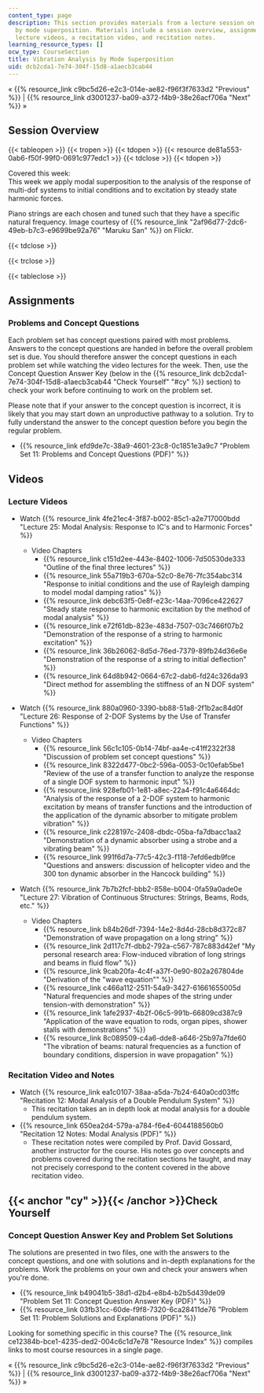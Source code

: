 ```yaml
---
content_type: page
description: This section provides materials from a lecture session on vibration analysis
  by mode superposition. Materials include a session overview, assignments with solutions,
  lecture videos, a recitation video, and recitation notes.
learning_resource_types: []
ocw_type: CourseSection
title: Vibration Analysis by Mode Superposition
uid: dcb2cda1-7e74-304f-15d8-a1aecb3cab44
---
```


« {{% resource_link c9bc5d26-e2c3-014e-ae82-f96f3f7633d2 "Previous" %}} | {{% resource_link d3001237-ba09-a372-f4b9-38e26acf706a "Next" %}} »

Session Overview
----------------

{{< tableopen >}}
{{< tropen >}}
{{< tdopen >}}
{{< resource de81a553-0ab6-f50f-99f0-0691c977edc1 >}}
{{< tdclose >}}
{{< tdopen >}}


Covered this week:  
This week we apply modal superposition to the analysis of the response of multi-dof systems to initial conditions and to excitation by steady state harmonic forces.

Piano strings are each chosen and tuned such that they have a specific natural frequency. Image courtesy of {{% resource_link "2af96d77-2dc6-49eb-b7c3-e9699be92a76" "Maruku San" %}} on Flickr.


{{< tdclose >}}

{{< trclose >}}

{{< tableclose >}}

Assignments
-----------

### Problems and Concept Questions

Each problem set has concept questions paired with most problems. Answers to the concept questions are handed in before the overall problem set is due. You should therefore answer the concept questions in each problem set while watching the video lectures for the week. Then, use the Concept Question Answer Key (below in the {{% resource_link dcb2cda1-7e74-304f-15d8-a1aecb3cab44 "Check Yourself" "#cy" %}} section) to check your work before continuing to work on the problem set.

Please note that if your answer to the concept question is incorrect, it is likely that you may start down an unproductive pathway to a solution. Try to fully understand the answer to the concept question before you begin the regular problem.

*   {{% resource_link efd9de7c-38a9-4601-23c8-0c1851e3a9c7 "Problem Set 11: Problems and Concept Questions (PDF)" %}}

Videos
------

### Lecture Videos

*   Watch {{% resource_link 4fe21ec4-3f87-b002-85c1-a2e717000bdd "Lecture 25: Modal Analysis: Response to IC's and to Harmonic Forces" %}}
    *   Video Chapters
        *   {{% resource_link c151d2ee-443e-8402-1006-7d50530de333 "Outline of the final three lectures" %}}
        *   {{% resource_link 55a719b3-670a-52c0-8e76-7fc354abc314 "Response to initial conditions and the use of Rayleigh damping to model modal damping ratios" %}}
        *   {{% resource_link debc63f5-0e8f-e23c-14aa-7096ce422627 "Steady state response to harmonic excitation by the method of modal analysis" %}}
        *   {{% resource_link e72f61db-823e-483d-7507-03c7466f07b2 "Demonstration of the response of a string to harmonic excitation" %}}
        *   {{% resource_link 36b26062-8d5d-76ed-7379-89fb24d36e6e "Demonstration of the response of a string to initial deflection" %}}
        *   {{% resource_link 64d8b942-0664-67c2-dab6-fd24c326da93 "Direct method for assembling the stiffness of an N DOF system" %}}

*   Watch {{% resource_link 880a0960-3390-bb88-51a8-2f1b2ac84d0f "Lecture 26: Response of 2-DOF Systems by the Use of Transfer Functions" %}}
    *   Video Chapters
        *   {{% resource_link 56c1c105-0b14-74bf-aa4e-c41ff2322f38 "Discussion of problem set concept questions" %}}
        *   {{% resource_link 8322d477-0bc2-596a-0053-0c10efab5be1 "Review of the use of a transfer function to analyze the response of a single DOF system to harmonic input" %}}
        *   {{% resource_link 928efb01-1e81-a8ec-22a4-f91c4a6464dc "Analysis of the response of a 2-DOF system to harmonic excitation by means of transfer functions and the introduction of the application of the dynamic absorber to mitigate problem vibration" %}}
        *   {{% resource_link c228197c-2408-dbdc-05ba-fa7dbacc1aa2 "Demonstration of a dynamic absorber using a strobe and a vibrating beam" %}}
        *   {{% resource_link 991f6d7a-77c5-42c3-f118-7efd6edb9fce "Questions and answers: discussion of helicopter video and the 300 ton dynamic absorber in the Hancock building" %}}

*   Watch {{% resource_link 7b7b2fcf-bbb2-858e-b004-0fa59a0ade0e "Lecture 27: Vibration of Continuous Structures: Strings, Beams, Rods, etc." %}}
    *   Video Chapters
        *   {{% resource_link b84b26df-7394-14e2-8d4d-28cb8d372c87 "Demonstration of wave propagation on a long string" %}}
        *   {{% resource_link 2d117c7f-dbb2-792a-c567-787c883d42ef "My personal research area: Flow-induced vibration of long strings and beams in fluid flow" %}}
        *   {{% resource_link 9cab20fa-4c4f-a37f-0e90-802a267804de "Derivation of the \"wave equation\"" %}}
        *   {{% resource_link c466a112-2511-54a9-3427-61661655005d "Natural frequencies and mode shapes of the string under tension-with demonstration" %}}
        *   {{% resource_link 1afe2937-4b2f-06c5-991b-66809cd387c9 "Application of the wave equation to rods, organ pipes, shower stalls with demonstrations" %}}
        *   {{% resource_link 8c089509-c4a6-dde8-a646-25b97a7fde60 "The vibration of beams: natural frequencies as a function of boundary conditions, dispersion in wave propagation" %}}

### Recitation Video and Notes

*   Watch {{% resource_link ea1c0107-38aa-a5da-7b24-640a0cd03ffc "Recitation 12: Modal Analysis of a Double Pendulum System" %}}
    *   This recitation takes an in depth look at modal analysis for a double pendulum system.
*   {{% resource_link 650ea2d4-579a-a784-f6e4-6044188560b0 "Recitation 12 Notes: Modal Analysis (PDF)" %}}
    *   These recitation notes were compiled by Prof. David Gossard, another instructor for the course. His notes go over concepts and problems covered during the recitation sections he taught, and may not precisely correspond to the content covered in the above recitation video.

{{< anchor "cy" >}}{{< /anchor >}}Check Yourself
------------------------------------------------

### Concept Question Answer Key and Problem Set Solutions

The solutions are presented in two files, one with the answers to the concept questions, and one with solutions and in-depth explanations for the problems. Work the problems on your own and check your answers when you're done.

*   {{% resource_link b49041b5-38d1-d2b4-e8b4-b2b5d439de09 "Problem Set 11: Concept Question Answer Key (PDF)" %}}
*   {{% resource_link 03fb31cc-60de-f9f8-7320-6ca28411de76 "Problem Set 11: Problem Solutions and Explanations (PDF)" %}}

Looking for something specific in this course? The {{% resource_link ce12384b-bce1-4235-ded2-004c6c1d7e78 "Resource Index" %}} compiles links to most course resources in a single page.

« {{% resource_link c9bc5d26-e2c3-014e-ae82-f96f3f7633d2 "Previous" %}} | {{% resource_link d3001237-ba09-a372-f4b9-38e26acf706a "Next" %}} »